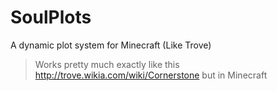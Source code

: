 # SoulPlots
A dynamic plot system for Minecraft (Like Trove)
> Works pretty much exactly like this http://trove.wikia.com/wiki/Cornerstone but in Minecraft
